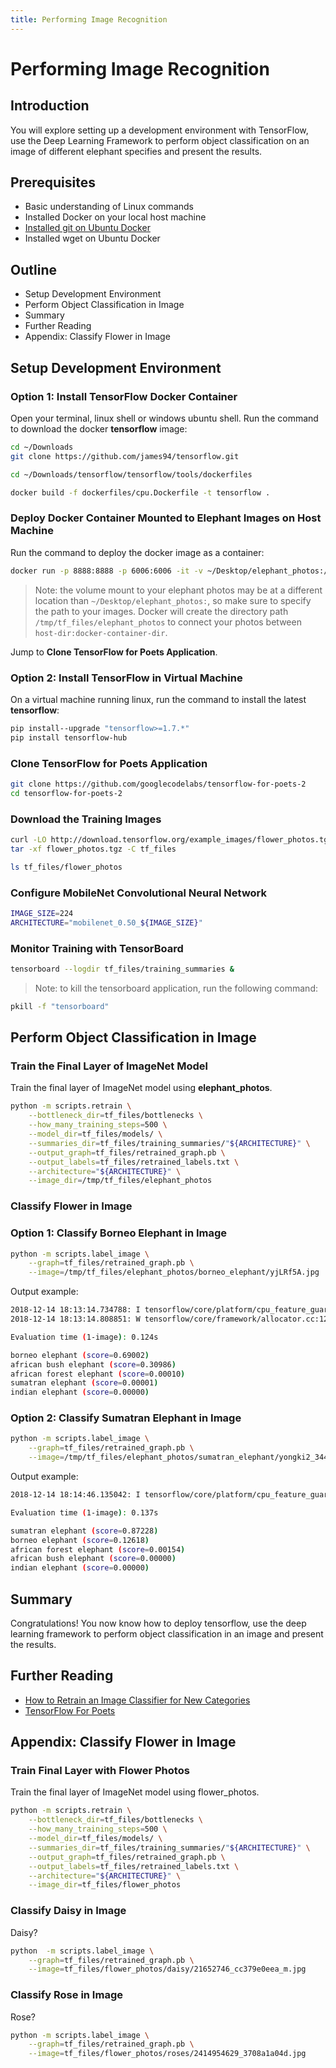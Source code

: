 ```yaml
---
title: Performing Image Recognition
---
```


# Performing Image Recognition

## Introduction

You will explore setting up a development environment with TensorFlow, use the Deep Learning Framework to perform object classification on an image of different elephant specifies and present the results.

## Prerequisites

- Basic understanding of Linux commands
- Installed Docker on your local host machine
- [Installed git on Ubuntu Docker](https://stackoverflow.com/questions/29929534/docker-error-unable-to-locate-package-git)
- Installed wget on Ubuntu Docker

## Outline

- Setup Development Environment
- Perform Object Classification in Image
- Summary
- Further Reading
- Appendix: Classify Flower in Image

## Setup Development Environment

### Option 1: Install TensorFlow Docker Container

Open your terminal, linux shell or windows ubuntu shell. Run the command to download the docker **tensorflow** image:

~~~bash
cd ~/Downloads
git clone https://github.com/james94/tensorflow.git
~~~

~~~bash
cd ~/Downloads/tensorflow/tensorflow/tools/dockerfiles
~~~

~~~bash
docker build -f dockerfiles/cpu.Dockerfile -t tensorflow .
~~~

### Deploy Docker Container Mounted to Elephant Images on Host Machine

Run the command to deploy the docker image as a container:

~~~bash
docker run -p 8888:8888 -p 6006:6006 -it -v ~/Desktop/elephant_photos:/tmp/tf_files/elephant_photos tensorflow bash
~~~

> Note: the volume mount to your elephant photos may be at a different location than
`~/Desktop/elephant_photos:`, so make sure to specify the path to your images.
Docker will create the directory path `/tmp/tf_files/elephant_photos` to connect
your photos between `host-dir:docker-container-dir`.

Jump to **Clone TensorFlow for Poets Application**.

### Option 2: Install TensorFlow in Virtual Machine

On a virtual machine running linux, run the command to install the latest **tensorflow**:

~~~bash
pip install--upgrade "tensorflow>=1.7.*"
pip install tensorflow-hub
~~~

### Clone TensorFlow for Poets Application

~~~bash
git clone https://github.com/googlecodelabs/tensorflow-for-poets-2
cd tensorflow-for-poets-2
~~~

### Download the Training Images

~~~bash
curl -LO http://download.tensorflow.org/example_images/flower_photos.tgz
tar -xf flower_photos.tgz -C tf_files
~~~

~~~bash
ls tf_files/flower_photos
~~~

### Configure MobileNet Convolutional Neural Network

~~~bash
IMAGE_SIZE=224
ARCHITECTURE="mobilenet_0.50_${IMAGE_SIZE}"
~~~

### Monitor Training with TensorBoard

~~~bash
tensorboard --logdir tf_files/training_summaries &
~~~

> Note: to kill the tensorboard application, run the following command:

~~~bash
pkill -f "tensorboard"
~~~

## Perform Object Classification in Image

### Train the Final Layer of ImageNet Model

Train the final layer of ImageNet model using **elephant_photos**.

~~~bash
python -m scripts.retrain \
	--bottleneck_dir=tf_files/bottlenecks \
	--how_many_training_steps=500 \
	--model_dir=tf_files/models/ \
	--summaries_dir=tf_files/training_summaries/"${ARCHITECTURE}" \
	--output_graph=tf_files/retrained_graph.pb \
	--output_labels=tf_files/retrained_labels.txt \
	--architecture="${ARCHITECTURE}" \
	--image_dir=/tmp/tf_files/elephant_photos
~~~

### Classify Flower in Image

### Option 1: Classify Borneo Elephant in Image

~~~bash
python -m scripts.label_image \
	--graph=tf_files/retrained_graph.pb \
	--image=/tmp/tf_files/elephant_photos/borneo_elephant/yjLRf5A.jpg
~~~

Output example:

~~~bash
2018-12-14 18:13:14.734788: I tensorflow/core/platform/cpu_feature_guard.cc:141] Your CPU supports instructions that this TensorFlow binary was not compiled to use: AVX2 FMA
2018-12-14 18:13:14.808851: W tensorflow/core/framework/allocator.cc:122] Allocation of 91835964 exceeds 10% of system memory.

Evaluation time (1-image): 0.124s

borneo elephant (score=0.69002)
african bush elephant (score=0.30986)
african forest elephant (score=0.00010)
sumatran elephant (score=0.00001)
indian elephant (score=0.00000)
~~~

### Option 2: Classify Sumatran Elephant in Image

~~~bash
python -m scripts.label_image \
	--graph=tf_files/retrained_graph.pb \
	--image=/tmp/tf_files/elephant_photos/sumatran_elephant/yongki2_3448838b.jpg
~~~

Output example:

~~~bash
2018-12-14 18:14:46.135042: I tensorflow/core/platform/cpu_feature_guard.cc:141] Your CPU supports instructions that this TensorFlow binary was not compiled to use: AVX2 FMA

Evaluation time (1-image): 0.137s

sumatran elephant (score=0.87228)
borneo elephant (score=0.12618)
african forest elephant (score=0.00154)
african bush elephant (score=0.00000)
indian elephant (score=0.00000)
~~~

## Summary

Congratulations! You now know how to deploy tensorflow, use the deep learning framework to perform object classification in an image and present the results.

## Further Reading

- [How to Retrain an Image Classifier for New Categories](https://www.tensorflow.org/hub/tutorials/image_retraining)
- [TensorFlow For Poets](https://codelabs.developers.google.com/codelabs/tensorflow-for-poets/#0)

## Appendix: Classify Flower in Image

### Train Final Layer with Flower Photos

Train the final layer of ImageNet model using flower_photos.

~~~bash
python -m scripts.retrain \
	--bottleneck_dir=tf_files/bottlenecks \
	--how_many_training_steps=500 \
	--model_dir=tf_files/models/ \
	--summaries_dir=tf_files/training_summaries/"${ARCHITECTURE}" \
	--output_graph=tf_files/retrained_graph.pb \
	--output_labels=tf_files/retrained_labels.txt \
	--architecture="${ARCHITECTURE}" \
	--image_dir=tf_files/flower_photos
~~~

### Classify Daisy in Image

Daisy?

~~~bash
python  -m scripts.label_image \
	--graph=tf_files/retrained_graph.pb \
	--image=tf_files/flower_photos/daisy/21652746_cc379e0eea_m.jpg
~~~

### Classify Rose in Image

Rose?

~~~bash
python -m scripts.label_image \
	--graph=tf_files/retrained_graph.pb \
	--image=tf_files/flower_photos/roses/2414954629_3708a1a04d.jpg
~~~
